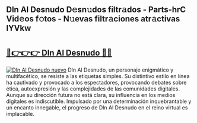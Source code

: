 ## Dln Al Desnudo D𝚎sn𝚞dos filtr𝚊dos - Parts-hrC Vid𝚎os f𝚘tos - N𝚞evas filtr𝚊ciones atr𝚊ctivas lYVkw

# <h2><a href="http://mb04d0.tromn.icu/?c=Dln+Al+Desnudo">🔗👉👉👉 Dln Al Desnudo 🔗🔗</a></h2>

[![Dln Al Desnudo nuevo](https://i.imgur.com/pEAQMta.gif)](http://mb04d0.tromn.icu/?c=Dln+Al+Desnudo)
Dln Al Desnudo, un personaje enigmático y multifacético, se resiste a las etiquetas simples. Su distintivo estilo en línea ha cautivado y provocado a los espectadores, provocando debates sobre ética, autoexpresión y las complejidades de las comunidades digitales. Aunque su dirección futura no está clara, su influencia en los medios digitales es indiscutible. Impulsado por una determinación inquebrantable y un encanto innegable, el progreso de Dln Al Desnudo en el reino virtual es implacable.
